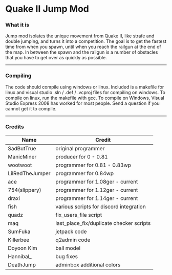 # Quake II Jump Mod
### What it is
Jump mod isolates the unique movement from Quake II, like strafe and double jumping, and turns it into a competition. 
The goal is to get the fastest time from when you spawn, until when you reach the railgun at the end of the map. 
In between the spawn and the railgun is a number of obstacles that you have to get over as quickly as possible. 

***
### Compiling
The code should compile using windows or linux. 
Included is a makefile for linux and visual studio .sln / .def / .vcproj files for compiling on windows. 
To compile on linux, run the makefile with gcc. To compile on Windows, Visual Studio Express 2008 has worked for most people. 
Send a question if you cannot get it to compile. 

***
### Credits
| Name            | Credit
| ---             | ---
| SadButTrue      | original programmer
| ManicMiner      | producer for 0 - 0.81
| wootwoot        | programmer for 0.81 - 0.83wp
| LilRedTheJumper | programmer for 0.84wp
| ace             | programmer for 1.08ger - current
| 754(slippery)   | programmer for 1.12ger - current
| draxi           | programmer for 1.14ger - current
| fish            | various scripts for discord integration
| quadz           | fix_users_file script
| maq             | last_place_fix/duplicate checker scripts
| SumFuka         | jetpack code
| Killerbee       | q2admin code
| Doyoon Kim      | ball model
| Hannibal_       | bug fixes
| DeathJump       | adminbox additional colors